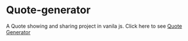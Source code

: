 # Quote-generator
A Quote showing and sharing project in vanila js.
Click here to see [Quote Generator](https://sudipcold2.github.io/quote-generator/)
